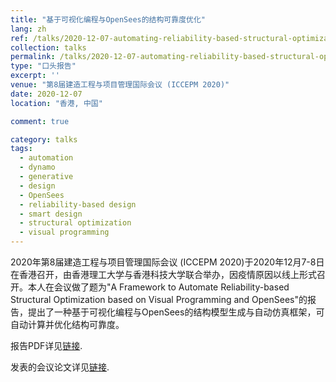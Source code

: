 ```yaml
---
title: "基于可视化编程与OpenSees的结构可靠度优化"
lang: zh
ref: /talks/2020-12-07-automating-reliability-based-structural-optimization-based-on-visual-programming
collection: talks
permalink: /talks/2020-12-07-automating-reliability-based-structural-optimization-based-on-visual-programming
type: "口头报告"
excerpt: ''
venue: "第8届建造工程与项目管理国际会议 (ICCEPM 2020)"
date: 2020-12-07
location: "香港, 中国"

comment: true

category: talks
tags: 
  - automation
  - dynamo
  - generative
  - design
  - OpenSees
  - reliability-based design
  - smart design
  - structural optimization
  - visual programming
---
```


2020年第8届建造工程与项目管理国际会议 (ICCEPM 2020)于2020年12月7-8日在香港召开，由香港理工大学与香港科技大学联合举办，因疫情原因以线上形式召开。本人在会议做了题为"A Framework to Automate Reliability-based Structural Optimization based on Visual Programming and OpenSees"的报告，提出了一种基于可视化编程与OpenSees的结构模型生成与自动仿真框架，可自动计算并优化结构可靠度。

报告PDF详见[链接]({{site.baseurl}}/files/2020-12-07-automating-reliability-based-structural-optimization-based-on-visual-programming-slides.pdf).

发表的会议论文详见[链接]({{site.baseurl}}/publications/2020-12-07-automating-reliability-based-structural-optimization-based-on-visual-programming).
